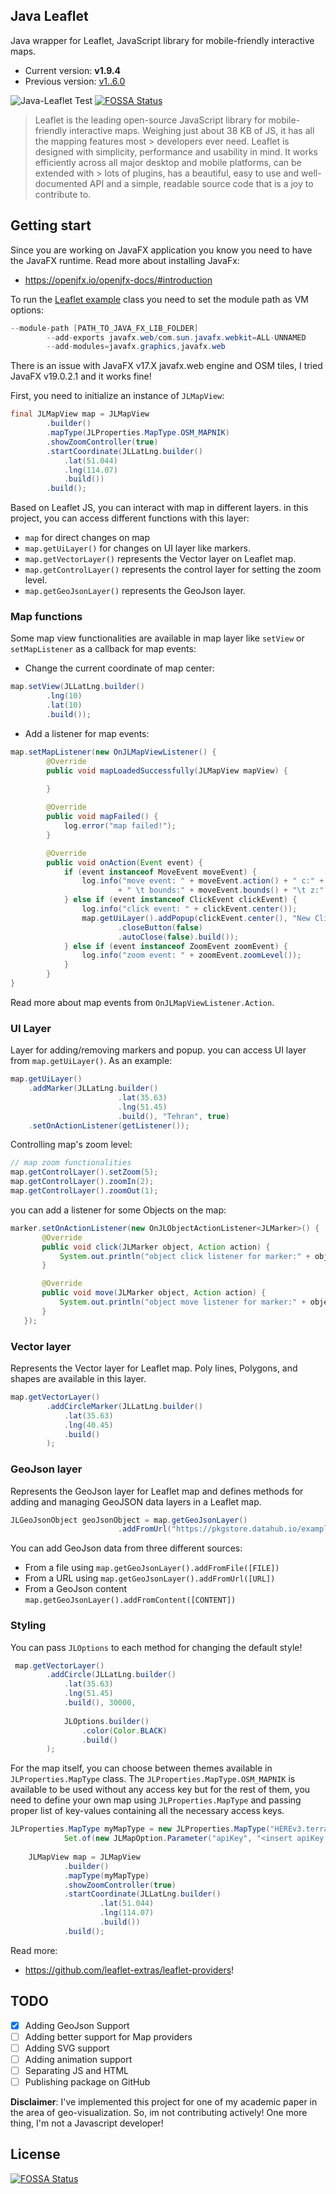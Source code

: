 ## Java Leaflet
Java wrapper for Leaflet, JavaScript library for mobile-friendly interactive maps.

*  Current version: **v1.9.4**
* Previous version: [v1..6.0](https://github.com/makbn/java_leaflet/tree/release/1.6.0)

![Java-Leaflet Test](https://github.com/makbn/java_leaflet/blob/master/.github/doc/app.png?raw=true)
[![FOSSA Status](https://app.fossa.com/api/projects/git%2Bgithub.com%2Fmakbn%2Fjava_leaflet.svg?type=shield)](https://app.fossa.com/projects/git%2Bgithub.com%2Fmakbn%2Fjava_leaflet?ref=badge_shield)

> Leaflet is the leading open-source JavaScript library for mobile-friendly interactive maps. Weighing just about 38 KB of JS, it has all the mapping features most > developers ever need.
> Leaflet is designed with simplicity, performance and usability in mind. It works efficiently across all major desktop and mobile platforms, can be extended with > lots of plugins, has a beautiful, easy to use and well-documented API and a simple, readable source code that is a joy to contribute to.


## Getting start

Since you are working on JavaFX application you know you need to have the JavaFX runtime. 
Read more about installing JavaFx:
* https://openjfx.io/openjfx-docs/#introduction

To run the [Leaflet example](src/test/java/io/github/makbn/jlmap/Leaflet.java) class you need to set the module path
as VM options:

```java
--module-path [PATH_TO_JAVA_FX_LIB_FOLDER]
        --add-exports javafx.web/com.sun.javafx.webkit=ALL-UNNAMED
        --add-modules=javafx.graphics,javafx.web
```

There is an issue with JavaFX v17.X javafx.web engine and OSM tiles, I tried JavaFX v19.0.2.1 and it works fine!

First, you need to initialize an instance of `JLMapView`:

```java
final JLMapView map = JLMapView
        .builder()
        .mapType(JLProperties.MapType.OSM_MAPNIK)
        .showZoomController(true)
        .startCoordinate(JLLatLng.builder()
            .lat(51.044)
            .lng(114.07)
            .build())
        .build();

```

Based on Leaflet JS, you can interact with map in different layers. in this project, you can access different functions with this layer:
* `map` for direct changes on map
* `map.getUiLayer()` for changes on UI layer like markers.
* `map.getVectorLayer()` represents the Vector layer on Leaflet map.
* `map.getControlLayer()` represents the control layer for setting the zoom level.
* `map.getGeoJsonLayer()` represents the GeoJson layer.


### Map functions

Some map view functionalities are available in map layer like `setView` or `setMapListener` as a callback for map events:

* Change the current coordinate of map center:

```java
map.setView(JLLatLng.builder()
        .lng(10)
        .lat(10)
        .build());
```

* Add a listener for map events:

```java
map.setMapListener(new OnJLMapViewListener() {
        @Override
        public void mapLoadedSuccessfully(JLMapView mapView) {
            
        }

        @Override
        public void mapFailed() {
            log.error("map failed!");
        }

        @Override
        public void onAction(Event event) {
            if (event instanceof MoveEvent moveEvent) {
                log.info("move event: " + moveEvent.action() + " c:" + moveEvent.center()
                        + " \t bounds:" + moveEvent.bounds() + "\t z:" + moveEvent.zoomLevel());
            } else if (event instanceof ClickEvent clickEvent) {
                log.info("click event: " + clickEvent.center());
                map.getUiLayer().addPopup(clickEvent.center(), "New Click Event!", JLOptions.builder()
                        .closeButton(false)
                        .autoClose(false).build());
            } else if (event instanceof ZoomEvent zoomEvent) {
                log.info("zoom event: " + zoomEvent.zoomLevel());
            }
        }
}
```

Read more about map events from `OnJLMapViewListener.Action`.

### UI Layer

Layer for adding/removing markers and popup. you can access UI layer from `map.getUiLayer()`. As an example:

```java
map.getUiLayer()
    .addMarker(JLLatLng.builder()
                        .lat(35.63)
                        .lng(51.45)
                        .build(), "Tehran", true)
    .setOnActionListener(getListener());
```

Controlling map's zoom level:
```java
// map zoom functionalities
map.getControlLayer().setZoom(5);
map.getControlLayer().zoomIn(2);
map.getControlLayer().zoomOut(1);
```

you can add a listener for some Objects on the map:

```java
marker.setOnActionListener(new OnJLObjectActionListener<JLMarker>() {
       @Override
       public void click(JLMarker object, Action action) {
           System.out.println("object click listener for marker:" + object);
       }

       @Override
       public void move(JLMarker object, Action action) {
           System.out.println("object move listener for marker:" + object);
       }
   });
```


### Vector layer

Represents the Vector layer for Leaflet map. Poly lines, Polygons, and shapes are available in this layer.

```java
map.getVectorLayer()
        .addCircleMarker(JLLatLng.builder()
            .lat(35.63)
            .lng(40.45)
            .build()
        );
``` 

### GeoJson layer
Represents the GeoJson layer for Leaflet map and defines methods for adding and managing
GeoJSON data layers in a Leaflet map.
```java
JLGeoJsonObject geoJsonObject = map.getGeoJsonLayer()
                        .addFromUrl("https://pkgstore.datahub.io/examples/geojson-tutorial/example/data/db696b3bf628d9a273ca9907adcea5c9/example.geojson");

```
You can add GeoJson data from three different sources:
* From a file using `map.getGeoJsonLayer().addFromFile([FILE])`
* From a URL using `map.getGeoJsonLayer().addFromUrl([URL])`
* From a GeoJson content `map.getGeoJsonLayer().addFromContent([CONTENT])`
### Styling

You can pass `JLOptions` to each method for changing the default style! 

```java
 map.getVectorLayer()
        .addCircle(JLLatLng.builder()
            .lat(35.63)
            .lng(51.45)
            .build(), 30000,
            
            JLOptions.builder()
                .color(Color.BLACK)
                .build()
        );
```

For the map itself, you can choose between themes available in `JLProperties.MapType` class. The `JLProperties.MapType.OSM_MAPNIK` is available to be used without any access key but for the rest of them, you need to define your own map using `JLProperties.MapType` and passing proper list of key-values containing all the necessary access keys. 
```java
JLProperties.MapType myMapType = new JLProperties.MapType("HEREv3.terrainDay",
            Set.of(new JLMapOption.Parameter("apiKey", "<insert apiKey here>")));
    
    JLMapView map = JLMapView
            .builder()
            .mapType(myMapType)
            .showZoomController(true)
            .startCoordinate(JLLatLng.builder()
                    .lat(51.044)
                    .lng(114.07)
                    .build())
            .build();
```

Read more:

* https://github.com/leaflet-extras/leaflet-providers!


## TODO

- [X] Adding GeoJson Support
- [ ] Adding better support for Map providers
- [ ] Adding SVG support
- [ ] Adding animation support
- [ ] Separating JS and HTML
- [ ] Publishing package on GitHub

**Disclaimer**: I've implemented this project for one of my academic paper in the area of geo-visualization. So, im not contributing actively! One more thing, I'm not a Javascript developer!




## License
[![FOSSA Status](https://app.fossa.com/api/projects/git%2Bgithub.com%2Fmakbn%2Fjava_leaflet.svg?type=large)](https://app.fossa.com/projects/git%2Bgithub.com%2Fmakbn%2Fjava_leaflet?ref=badge_large)
